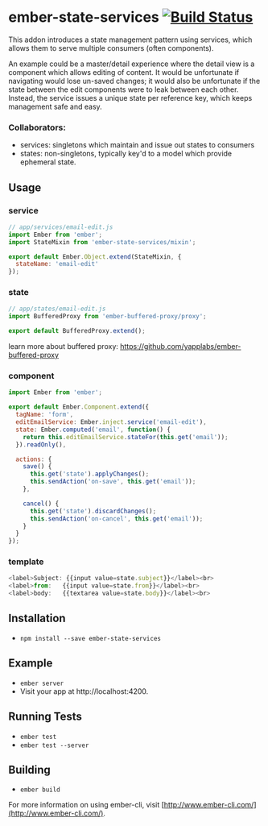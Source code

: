 # ember-state-services [![Build Status](https://travis-ci.org/stefanpenner/ember-state-services.svg)](https://travis-ci.org/stefanpenner/ember-state-services)

This addon introduces a state management pattern using services, which allows them to serve
multiple consumers (often components). 

An example could be a master/detail experience where the detail view is a
component which allows editing of content. It would be unfortunate if
navigating would lose un-saved changes; it would also be unfortunate if the
state between the edit components were to leak between each other. Instead, the service issues a unique state per reference key, which keeps management safe and easy.

### Collaborators:

* services: singletons which maintain and issue out states to consumers
* states: non-singletons, typically key'd to a model which provide ephemeral state.

## Usage

### service

```js
// app/services/email-edit.js
import Ember from 'ember';
import StateMixin from 'ember-state-services/mixin';

export default Ember.Object.extend(StateMixin, {
  stateName: 'email-edit'
});
```

### state

```js
// app/states/email-edit.js
import BufferedProxy from 'ember-buffered-proxy/proxy';

export default BufferedProxy.extend();
```

learn more about buffered proxy: https://github.com/yapplabs/ember-buffered-proxy

### component

```js
import Ember from 'ember';

export default Ember.Component.extend({
  tagName: 'form',
  editEmailService: Ember.inject.service('email-edit'),
  state: Ember.computed('email', function() {
    return this.editEmailService.stateFor(this.get('email'));
  }).readOnly(),

  actions: {
    save() {
      this.get('state').applyChanges();
      this.sendAction('on-save', this.get('email'));
    },

    cancel() {
      this.get('state').discardChanges();
      this.sendAction('on-cancel', this.get('email'));
    }
  }
});
```

### template

```js
<label>Subject: {{input value=state.subject}}</label><br>
<label>from:   {{input value=state.from}}</label><br>
<label>body:   {{textarea value=state.body}}</label><br>
```

## Installation

* `npm install --save ember-state-services`

## Example

* `ember server`
* Visit your app at http://localhost:4200.

## Running Tests

* `ember test`
* `ember test --server`

## Building

* `ember build`

For more information on using ember-cli, visit [http://www.ember-cli.com/](http://www.ember-cli.com/).
